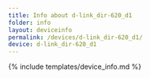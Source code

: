 ```yaml
---
title: Info about d-link_dir-620_d1
folder: info
layout: deviceinfo
permalink: /devices/d-link_dir-620_d1/
device: d-link_dir-620_d1
---
```

{% include templates/device_info.md %}
